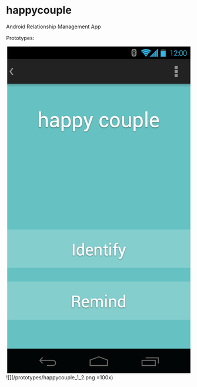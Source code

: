 # happycouple
Android Relationship Management App

Prototypes:

![](/prototypes/happycouple_1.png)
![](/prototypes/happycouple_1_2.png =100x)
